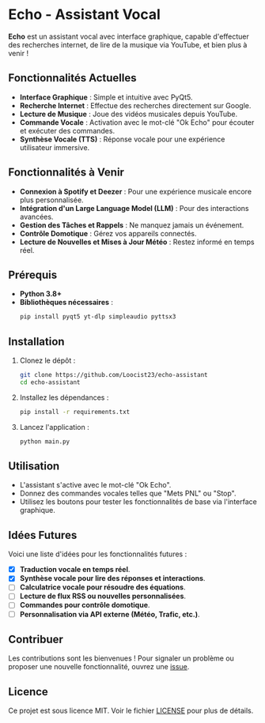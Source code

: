 
# Echo - Assistant Vocal

**Echo** est un assistant vocal avec interface graphique, capable d'effectuer des recherches internet, de lire de la musique via YouTube, et bien plus à venir !

## Fonctionnalités Actuelles

- **Interface Graphique** : Simple et intuitive avec PyQt5.
- **Recherche Internet** : Effectue des recherches directement sur Google.
- **Lecture de Musique** : Joue des vidéos musicales depuis YouTube.
- **Commande Vocale** : Activation avec le mot-clé "Ok Echo" pour écouter et exécuter des commandes.
- **Synthèse Vocale (TTS)** : Réponse vocale pour une expérience utilisateur immersive.

## Fonctionnalités à Venir

- **Connexion à Spotify et Deezer** : Pour une expérience musicale encore plus personnalisée.
- **Intégration d'un Large Language Model (LLM)** : Pour des interactions avancées.
- **Gestion des Tâches et Rappels** : Ne manquez jamais un événement.
- **Contrôle Domotique** : Gérez vos appareils connectés.
- **Lecture de Nouvelles et Mises à Jour Météo** : Restez informé en temps réel.

## Prérequis

- **Python 3.8+**
- **Bibliothèques nécessaires** :
  ```bash
  pip install pyqt5 yt-dlp simpleaudio pyttsx3
  ```

## Installation

1. Clonez le dépôt :
   ```bash
   git clone https://github.com/Loocist23/echo-assistant
   cd echo-assistant
   ```

2. Installez les dépendances :
   ```bash
   pip install -r requirements.txt
   ```

3. Lancez l'application :
   ```bash
   python main.py
   ```

## Utilisation

- L'assistant s'active avec le mot-clé "Ok Echo".
- Donnez des commandes vocales telles que "Mets PNL" ou "Stop".
- Utilisez les boutons pour tester les fonctionnalités de base via l'interface graphique.

## Idées Futures

Voici une liste d'idées pour les fonctionnalités futures :

- [X] **Traduction vocale en temps réel**.
- [X] **Synthèse vocale pour lire des réponses et interactions**.
- [ ] **Calculatrice vocale pour résoudre des équations**.
- [ ] **Lecture de flux RSS ou nouvelles personnalisées**.
- [ ] **Commandes pour contrôle domotique**.
- [ ] **Personnalisation via API externe (Météo, Trafic, etc.)**.

## Contribuer

Les contributions sont les bienvenues ! Pour signaler un problème ou proposer une nouvelle fonctionnalité, ouvrez une [issue](https://github.com/Loocist23/echo-assistant/issues).

## Licence

Ce projet est sous licence MIT. Voir le fichier [LICENSE](LICENSE) pour plus de détails.
